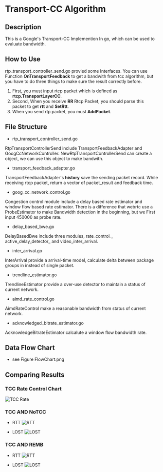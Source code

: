 # Transport-CC Algorithm

## Description
This is a Google's Transport-CC Implemention In go, which can be used to evaluate bandwidth.

## How to Use
rtp_transport_controller_send.go provied some Interfaces.
You can use Function **OnTransportFeedback** to get a bandwith from tcc algorithm, but you have to do three things to make sure the result correctly before. 
1. First, you must input rtcp packet which is defined as **rtcp.TransportLayerCC**. 
2. Second, When you receive **RR** Rtcp Packet, you should parse this packet to get **rtt** and **SetRtt**.
3. When you send rtp packet, you must **AddPacket**.

## File Structure
* rtp_transport_controller_send.go

RtpTransportControllerSend include TransportFeedbackAdapter and GoogCcNetworkController. NewRtpTransportControllerSend can create a object, we can use this object to make bandwith.

* transport_feedback_adapter.go

TransportFeedbackAdapter's **history** save the sending packet record. While receiving rtcp packet, return a vector of packet_result and feedback time.

* goog_cc_network_control.go
 
Congestion control module include a delay based rate estimator and window flow based rate estimator. There is a difference that webrtc use a ProbeEstimator to make Bandwidth detection in the beginning, but we First input 450000 as probe rate.

* delay_based_bwe.go

DelayBasedBwe include three modules, rate_control_, active_delay_detector_ and video_inter_arrival. 

* inter_arrival.go

InterArrival provide a arrival-time model, calculate delta between package groups in instead of single packet.

* trendline_estimator.go

TrendlineEstimator provide a over-use detector to maintain a status of current network.

* aimd_rate_control.go

AimdRateControl make a reasonable bandwidth from status of current network.

* acknowledged_bitrate_estimator.go

AcknowledgeBitrateEstimator calcalute a window flow bandwidth rate.

## Data Flow Chart
* see Figure FlowChart.png

## Comparing Results

### TCC Rate Control Chart
![TCC Rate](https://github.com/yangpei11/Transport-CC/blob/main/Figure/rate.png)

### TCC AND NoTCC
* RTT
![RTT](https://github.com/yangpei11/Transport-CC/blob/main/Figure/rtt.png)

* LOST
![LOST](https://github.com/yangpei11/Transport-CC/blob/main/Figure/lost.png)

### TCC AND REMB
* RTT
![RTT](https://github.com/yangpei11/Transport-CC/blob/main/Figure/rttCompare.png)

* LOST
![LOST](https://github.com/yangpei11/Transport-CC/blob/main/Figure/lostCompare.png)

